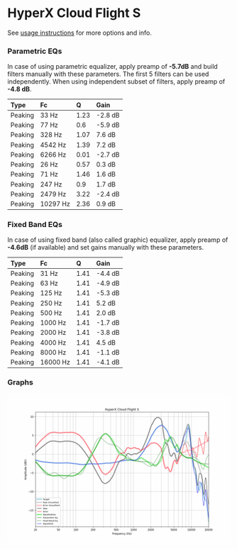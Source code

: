 # HyperX Cloud Flight S
See [usage instructions](https://github.com/jaakkopasanen/AutoEq#usage) for more options and info.

### Parametric EQs
In case of using parametric equalizer, apply preamp of **-5.7dB** and build filters manually
with these parameters. The first 5 filters can be used independently.
When using independent subset of filters, apply preamp of **-4.8 dB**.

| Type    | Fc       |    Q | Gain    |
|:--------|:---------|:-----|:--------|
| Peaking | 33 Hz    | 1.23 | -2.8 dB |
| Peaking | 77 Hz    | 0.6  | -5.9 dB |
| Peaking | 328 Hz   | 1.07 | 7.6 dB  |
| Peaking | 4542 Hz  | 1.39 | 7.2 dB  |
| Peaking | 6266 Hz  | 0.01 | -2.7 dB |
| Peaking | 26 Hz    | 0.57 | 0.3 dB  |
| Peaking | 71 Hz    | 1.46 | 1.6 dB  |
| Peaking | 247 Hz   | 0.9  | 1.7 dB  |
| Peaking | 2479 Hz  | 3.22 | -2.4 dB |
| Peaking | 10297 Hz | 2.36 | 0.9 dB  |

### Fixed Band EQs
In case of using fixed band (also called graphic) equalizer, apply preamp of **-4.6dB**
(if available) and set gains manually with these parameters.

| Type    | Fc       |    Q | Gain    |
|:--------|:---------|:-----|:--------|
| Peaking | 31 Hz    | 1.41 | -4.4 dB |
| Peaking | 63 Hz    | 1.41 | -4.9 dB |
| Peaking | 125 Hz   | 1.41 | -5.3 dB |
| Peaking | 250 Hz   | 1.41 | 5.2 dB  |
| Peaking | 500 Hz   | 1.41 | 2.0 dB  |
| Peaking | 1000 Hz  | 1.41 | -1.7 dB |
| Peaking | 2000 Hz  | 1.41 | -3.8 dB |
| Peaking | 4000 Hz  | 1.41 | 4.5 dB  |
| Peaking | 8000 Hz  | 1.41 | -1.1 dB |
| Peaking | 16000 Hz | 1.41 | -4.1 dB |

### Graphs
![](./HyperX%20Cloud%20Flight%20S.png)
